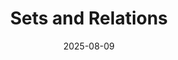 ---
title: Sets and Relations
date: 2025-08-09
weight: 100
description: "IIT Madras has launched the BS in `Data Science and Applications`. In this program, the course contents are delivered online and can be studied by anyone from anywhere, while the monthly quizzes and final semester exams will have to be attended in-person at designated centres."
type: docs
width: normal
---
